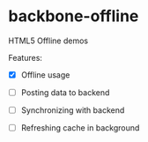 backbone-offline
================

HTML5 Offline demos

Features:

 - [x] Offline usage
 - [ ] Posting data to backend
 - [ ] Synchronizing with backend
 - [ ] Refreshing cache in background


